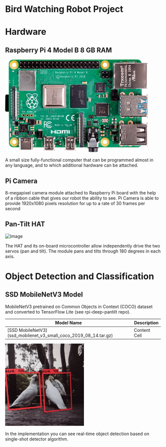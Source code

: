 # Bird Watching Robot Project


# Hardware 

## Raspberry Pi 4 Model B 8 GB RAM
![Image](rasp_pi_4_b_03_anw.png)

A small size fully-functional computer that can be programmed almost in any language, and to which additional hardware can be attached.

## Pi Camera

8-megapixel camera module attached to Raspberry Pi board with the help of a ribbon cable that gives our robot the ability to see. 
Pi Camera is able to provide 1920x1080 pixels resolution for up to a rate of 30 frames per second

## Pan-Tilt HAT 

![Image](20210218_150350.gif)

The HAT and its on-board microcontroller allow independently drive the two servos (pan and tilt). 
The module pans and tilts through 180 degrees in each axis.


# Object Detection and Classification 

## SSD MobileNetV3 Model

MobileNetV3 pretrained on Common Objects in Context (COCO) dataset and converted to TensorFlow Lite (see rpi-deep-pantilt repo). 

| Model Name        | Description   |
| ----------------  | ------------- |
| [SSD MobileNetV3] (ssd_mobilenet_v3_small_coco_2019_08_14.tar.gz) | Content Cell  |


![Image](birds.gif)

In the implementation you can see real-time object detection based on single-shot detector algorithm. 

